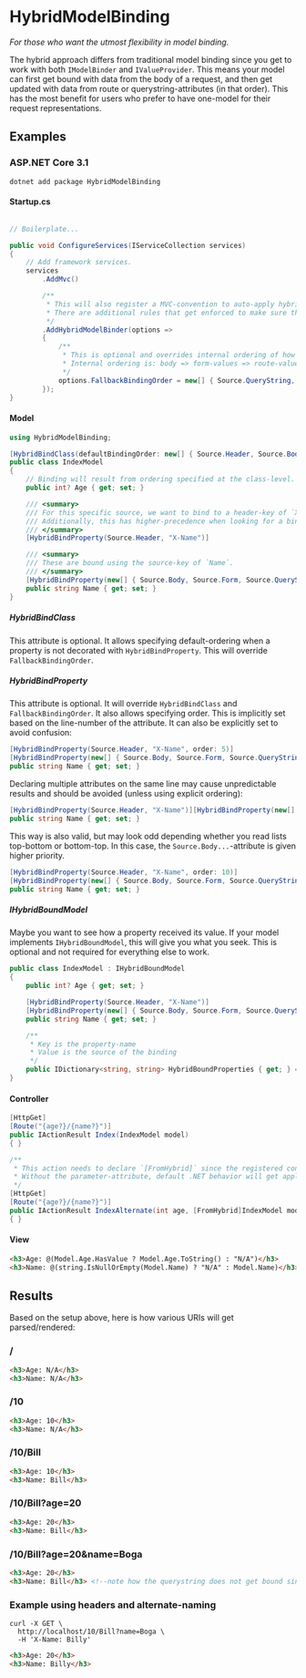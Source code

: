 ﻿# HybridModelBinding

*For those who want the utmost flexibility in model binding.*

The hybrid approach differs from traditional model binding since you get to work with both `IModelBinder` and `IValueProvider`. This means your model can first get bound with data from the body of a request, and then get updated with data from route or querystring-attributes (in that order). This has the most benefit for users who prefer to have one-model for their request representations.

## Examples

### ASP.NET Core 3.1

```shell
dotnet add package HybridModelBinding
```

#### Startup.cs

```csharp

// Boilerplate...

public void ConfigureServices(IServiceCollection services)
{
    // Add framework services.
    services
        .AddMvc()

        /**
         * This will also register a MVC-convention to auto-apply hybrid-binding behavior when a controller-action has a single parameter.
         * There are additional rules that get enforced to make sure the class is instantiable before applying this convention.
         */
        .AddHybridModelBinder(options =>
        {
            /**
             * This is optional and overrides internal ordering of how binding gets applied to a model that doesn't have explicit binding-rules.
             * Internal ordering is: body => form-values => route-values => querystring-values => header-values
             */
            options.FallbackBindingOrder = new[] { Source.QueryString, Source.Route };
        });
}
```

#### Model

```csharp
using HybridModelBinding;

[HybridBindClass(defaultBindingOrder: new[] { Source.Header, Source.Body, Source.Form, Source.QueryString, Source.Route })]
public class IndexModel
{
    // Binding will result from ordering specified at the class-level.
    public int? Age { get; set; }

    /// <summary>
    /// For this specific source, we want to bind to a header-key of `X-Name`.
    /// Additionally, this has higher-precedence when looking for a binding-source.
    /// </summary>
    [HybridBindProperty(Source.Header, "X-Name")]

    /// <summary>
    /// These are bound using the source-key of `Name`.
    /// </summary>
    [HybridBindProperty(new[] { Source.Body, Source.Form, Source.QueryString, Source.Route })]
    public string Name { get; set; }
}
```

##### HybridBindClass

This attribute is optional. It allows specifying default-ordering when a property is not decorated with `HybridBindProperty`. This will override `FallbackBindingOrder`.

##### HybridBindProperty

This attribute is optional. It will override `HybridBindClass` and `FallbackBindingOrder`. It also allows specifying order. This is implicitly set based on the line-number of the attribute. It can also be explicitly set to avoid confusion:

```csharp
[HybridBindProperty(Source.Header, "X-Name", order: 5)]
[HybridBindProperty(new[] { Source.Body, Source.Form, Source.QueryString, Source.Route }, order: 10)]
public string Name { get; set; }
```

Declaring multiple attributes on the same line may cause unpredictable results and should be avoided (unless using explicit ordering):

```csharp
[HybridBindProperty(Source.Header, "X-Name")][HybridBindProperty(new[] { Source.Body, Source.Form, Source.QueryString, Source.Route })]
public string Name { get; set; }
```

This way is also valid, but may look odd depending whether you read lists top-bottom or bottom-top. In this case, the `Source.Body...`-attribute is given higher priority.

```csharp
[HybridBindProperty(Source.Header, "X-Name", order: 10)]
[HybridBindProperty(new[] { Source.Body, Source.Form, Source.QueryString, Source.Route }, order: 5)]
public string Name { get; set; }
```

##### IHybridBoundModel

Maybe you want to see how a property received its value. If your model implements `IHybridBoundModel`, this will give you what you seek. This is optional and not required for everything else to work.

```csharp
public class IndexModel : IHybridBoundModel
{
    public int? Age { get; set; }

    [HybridBindProperty(Source.Header, "X-Name")]
    [HybridBindProperty(new[] { Source.Body, Source.Form, Source.QueryString, Source.Route })]
    public string Name { get; set; }

    /**
     * Key is the property-name
     * Value is the source of the binding
     */
    public IDictionary<string, string> HybridBoundProperties { get; } = new Dictionary<string, string>();
}
```

#### Controller

```csharp
[HttpGet]
[Route("{age?}/{name?}")]
public IActionResult Index(IndexModel model)
{ }

/**
 * This action needs to declare `[FromHybrid]` since the registered convention won't hook it up to the library.
 * Without the parameter-attribute, default .NET behavior will get applied—even if your model is decorated with hybrid-attributes.
 */
[HttpGet]
[Route("{age?}/{name?}")]
public IActionResult IndexAlternate(int age, [FromHybrid]IndexModel model)
{ }
```

#### View

```html
<h3>Age: @(Model.Age.HasValue ? Model.Age.ToString() : "N/A")</h3>
<h3>Name: @(string.IsNullOrEmpty(Model.Name) ? "N/A" : Model.Name)</h3>
```

## Results

Based on the setup above, here is how various URIs will get parsed/rendered:

### /

```html
<h3>Age: N/A</h3>
<h3>Name: N/A</h3>
```

### /10

```html
<h3>Age: 10</h3>
<h3>Name: N/A</h3>
```

### /10/Bill

```html
<h3>Age: 10</h3>
<h3>Name: Bill</h3>
```

### /10/Bill?age=20

```html
<h3>Age: 20</h3>
<h3>Name: Bill</h3>
```

### /10/Bill?age=20&name=Boga

```html
<h3>Age: 20</h3>
<h3>Name: Bill</h3> <!--note how the querystring does not get bound since the route comes first in the [From...] ordering-->
```

### Example using headers and alternate-naming

```curl
curl -X GET \
  http://localhost/10/Bill?name=Boga \
  -H 'X-Name: Billy'
  ```

  ```html
<h3>Age: 20</h3>
<h3>Name: Billy</h3>
```